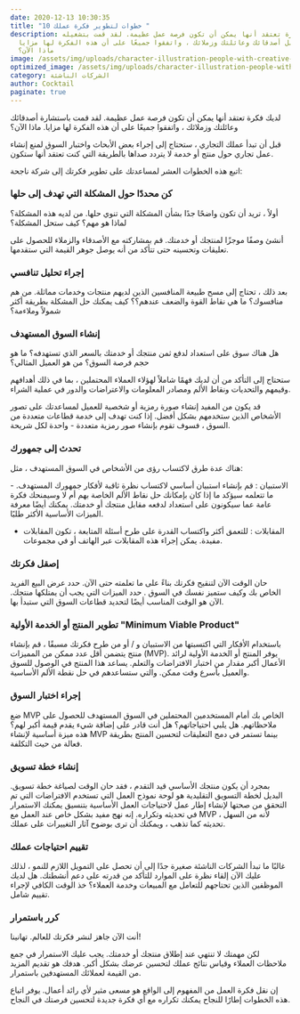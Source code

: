 ```yaml
---
date: 2020-12-13 10:30:35
title: "10 خطوات لتطوير فكرة عملك "
description: لديك فكرة تعتقد أنها يمكن أن تكون فرصة عمل عظيمة. لقد قمت بتشغيله
  من قبل أصدقائك وعائلتك وزملائك ، واتفقوا جميعًا على أن هذه الفكرة لها مزايا.
  ماذا الآن؟
image: /assets/img/uploads/character-illustration-people-with-creative-ideas-icons_53876-59888.jpg
optimized_image: /assets/img/uploads/character-illustration-people-with-creative-ideas-icons_53876-59888.jpg
category: الشركات الناشئة
author: Cocktail
paginate: true
---
```

لديك فكرة تعتقد أنها يمكن أن تكون فرصة عمل عظيمة. لقد قمت باستشارة أصدقائك وعائلتك وزملائك ، واتفقوا جميعًا على أن هذه الفكرة لها مزايا. ماذا الآن؟

قبل أن تبدأ عملك التجاري ، ستحتاج إلى إجراء بعض الأبحاث واختبار السوق لمنع إنشاء عمل تجاري حول منتج أو خدمة لا يتردد صداها بالطريقة التي كنت تعتقد أنها ستكون.

اتبع هذه الخطوات العشر لمساعدتك على تطوير فكرتك إلى شركة ناجحة:

### كن محددًا حول المشكلة التي تهدف إلى حلها

أولاً ، تريد أن تكون واضحًا جدًا بشأن المشكلة التي تنوي حلها. من لديه هذه المشكلة؟ لماذا هو مهم؟ كيف ستحل المشكلة؟

أنشئ وصفًا موجزًا ​​لمنتجك أو خدمتك. قم بمشاركته مع  الأصدقاء والزملاء للحصول على تعليقات وتحسينه حتى تتأكد من أنه يوصل جوهر القيمة التي ستقدمها.

### إجراء تحليل تنافسي

بعد ذلك ، تحتاج إلى مسح طبيعة المنافسين الذين لديهم منتجات وخدمات مماثلة. من هم منافسوك؟ ما هي نقاط القوة والضعف عندهم؟؟ كيف يمكنك حل المشكلة بطريقة أكثر شمولاً وملاءمة؟

### إنشاء السوق المستهدف

هل هناك سوق على استعداد لدفع ثمن منتجك أو خدمتك بالسعر الذي تستهدفه؟ ما هو حجم فرصة السوق؟ من هو العميل المثالي؟

ستحتاج إلى التأكد من أن لديك فهمًا شاملاً لهؤلاء العملاء المحتملين ، بما في ذلك أهدافهم وقيمهم والتحديات ونقاط الألم ومصادر المعلومات والاعتراضات والدور في عملية الشراء.

قد يكون من المفيد إنشاء صورة رمزية أو شخصية للعميل لمساعدتك على تصور الأشخاص الذين ستخدمهم بشكل أفضل. إذا كنت تهدف إلى خدمة قطاعات متعددة من السوق ، فسوف تقوم بإنشاء صور رمزية متعددة - واحدة لكل شريحة.

### تحدث إلى جمهورك

هناك عدة طرق لاكتساب رؤى من الأشخاص في السوق المستهدف ، مثل: 

\- الاستبيان : قم بإنشاء استبيان أساسي لاكتساب نظرة ثاقبة لأفكار جمهورك المستهدف. ما تتعلمه سيؤكد ما إذا كان بإمكانك حل نقاط الألم الخاصة بهم أم لا وسيمنحك فكرة عامة عما سيكونون على استعداد لدفعه مقابل منتجك أو خدمتك. يمكنك أيضًا معرفة الميزات الأساسية الأكثر طلبًا.

* المقابلات : للتعمق أكثر واكتساب القدرة على طرح أسئلة المتابعة ، تكون المقابلات مفيدة. يمكن إجراء هذه المقابلات عبر الهاتف أو في مجموعات.

### إصقل فكرتك

حان الوقت الآن لتنقيح فكرتك بناءً على ما تعلمته حتى الآن. حدد عرض البيع الفريد الخاص بك وكيف ستميز نفسك في السوق . حدد الميزات التي يجب أن يمتلكها منتجك. الآن هو الوقت المناسب أيضًا لتحديد قطاعات السوق التي ستبدأ بها.

### تطوير المنتج أو الخدمة الأولية  "Minimum Viable Product"

باستخدام الأفكار التي اكتسبتها من الاستبيان و / أو من طرح فكرتك مسبقًا ، قم بإنشاء منتج يتضمن أقل عدد ممكن من المميزات (MVP). يوفر المنتج أو الخدمة الأولية لرائد الأعمال أكبر مقدار من اختبار الافتراضات والتعلم. يساعد هذا المنتج في الوصول للسوق والعميل بأسرع وقت ممكن.  والتي ستساعدهم في حل نقطة الألم الأساسية.

### إجراء اختبار السوق

ضع MVP الخاص بك أمام المستخدمين المحتملين في السوق المستهدف للحصول على ملاحظاتهم. هل يلبي احتياجاتهم؟ هل أنت قادر على إضافة شيء يقدم قيمة أكبر لهم؟ هذه ميزة أساسية لإنشاء MVP بينما تستمر في دمج التعليقات لتحسين المنتج بطريقة فعالة من حيث التكلفة.

### إنشاء خطة تسويق

بمجرد أن يكون منتجك الأساسي قيد التقدم ، فقد حان الوقت لصياغة خطة تسويق. البديل لخطة التسويق التقليدية هو لوحة نموذج العمل التي تستخدم الافتراضات التي تم التحقق من صحتها لإنشاء إطار عمل لاحتياجات العمل الأساسية بتنسيق يمكنك الاستمرار في تحديثه وتكراره. إنه نهج مفيد بشكل خاص عند العمل مع MVP ، لأنه من السهل تحديثه كما تذهب ، ويمكنك أن ترى بوضوح آثار التغييرات على عملك.

### تقييم احتياجات عملك

غالبًا ما تبدأ الشركات الناشئة صغيرة جدًا إلى أن تحصل على التمويل اللازم للنمو ، لذلك عليك الآن إلقاء نظرة على الموارد للتأكد من قدرته على دعم أنشطتك. هل لديك الموظفين الذين تحتاجهم للتعامل مع المبيعات وخدمة العملاء؟ خذ الوقت الكافي لإجراء تقييم شامل.

### كرر باستمرار

أنت الآن جاهز لنشر فكرتك للعالم. تهانينا!

لكن مهمتك لا تنتهي عند إطلاق منتجك أو خدمتك. يجب عليك الاستمرار في جمع ملاحظات العملاء وقياس نتائج عملك لتحسين عرضك بشكل أكبر. هدفك هو تقديم المزيد من القيمة لعملائك المستهدفين باستمرار.

إن نقل فكرة العمل من المفهوم إلى الواقع هو مسعى مثير لأي رائد أعمال. يوفر اتباع هذه الخطوات إطارًا للنجاح يمكنك تكراره مع أي فكرة جديدة لتحسين فرصتك في النجاح.